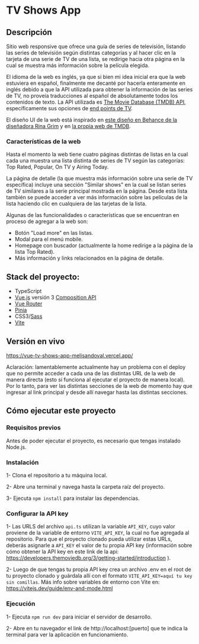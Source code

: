 # TV Shows App

## Descripción

Sitio web responsive que ofrece una guía de series de televisión, listando las series de televisión según distintas categorías y al hacer clic en la tarjeta de una serie de TV de una lista, se redirige hacia otra página en la cual se muestra más información sobre la película elegida.

El idioma de la web es inglés, ya que si bien mi idea inicial era que la web estuviera en español, finalmente me decanté por hacerla enteramente en inglés debido a que la API utilizada para obtener la información de las series de TV, no proveía traducciones al español de absolutamente todos los contenidos de texto. La API utilizada es [The Movie Database (TMDB) API](https://developers.themoviedb.org/3/getting-started/introduction), específicamente sus opciones de [end points de TV](https://developers.themoviedb.org/3/tv/get-tv-details).

El diseño UI de la web está inspirado en [este diseño en Behance de la diseñadora Rina Grim](https://www.behance.net/gallery/161696289/Movie-app-Movieto) y en [la propia web de TMDB](https://www.themoviedb.org/).

### Características de la web

Hasta el momento la web tiene cuatro páginas distintas de listas en la cual cada una muestra una lista distinta de series de TV según las categorías: Top Rated, Popular, On TV y Airing Today.

La página de detalle (la que muestra más información sobre una serie de TV específica) incluye una sección "Similar shows" en la cual se listan series de TV similares a la serie principal mostrada en la página. Desde esta lista también se puede acceder a ver más información sobre las películas de la lista haciendo clic en cualquiera de las tarjetas de la lista.

Algunas de las funcionalidades o características que se encuentran en proceso de agregar a la web son:

- Botón "Load more" en las listas.
- Modal para el menú mobile.
- Homepage con buscador (actualmente la home redirige a la página de la lista Top Rated).
- Más información y links relacionados en la página de detalle.

## Stack del proyecto:

- TypeScript
- [Vue.js](https://vuejs.org/) versión 3 [Composition API](https://vuejs.org/guide/extras/composition-api-faq.html)
- [Vue Router](https://router.vuejs.org/)
- [Pinia](https://pinia.vuejs.org/)
- CSS3/[Sass](https://sass-lang.com/)
- [Vite](https://vitejs.dev/guide/)

## Versión en vivo

https://vue-tv-shows-app-melisandoval.vercel.app/

Aclaración: lamentablemente actualmente hay un problema con el deploy que no permite acceder a cada una de las distintas URL de la web de manera directa (esto sí funciona al ejecutar el proyecto de manera local). Por lo tanto, para ver las distintas secciones de la web de momento hay que ingresar al link principal y desde allí navegar hasta las distintas secciones.

## Cómo ejecutar este proyecto

### Requisitos previos

Antes de poder ejecutar el proyecto, es necesario que tengas instalado Node.js.

### Instalación

1- Clona el repositorio a tu máquina local.

2- Abre una terminal y navega hasta la carpeta raíz del proyecto.

3- Ejecuta `npm install` para instalar las dependencias.

### Configurar la API key

1- Las URLS del archivo `api.ts` utilizan la variable `API_KEY`, cuyo valor proviene de la variable de entorno `VITE_API_KEY`, la cual no fue agregada al repositorio. Para que el proyecto clonado pueda utilizar estas URLs, deberás asignarle a `API_KEY` el valor de tu propia API key (información sobre cómo obtener la API key en este link de la api: https://developers.themoviedb.org/3/getting-started/introduction ).

2- Luego de que tengas tu propia API key crea un archivo .env en el root de tu proyecto clonado y guárdala allí con el formato `VITE_API_KEY=aquí tu key sin comillas`. Más info sobre variables de entorno con Vite en: https://vitejs.dev/guide/env-and-mode.html

### Ejecución

1- Ejecuta `npm run dev` para iniciar el servidor de desarrollo.

2- Abre en tu navegador el link de http://localhost:[puerto] que te indica la terminal para ver la aplicación en funcionamiento.
